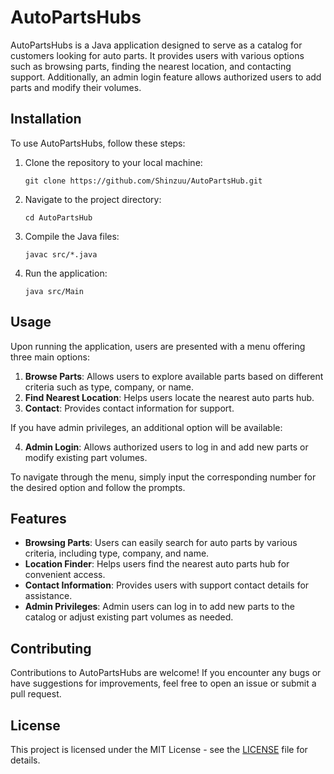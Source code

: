 # AutoPartsHubs

AutoPartsHubs is a Java application designed to serve as a catalog for customers looking for auto parts. It provides users with various options such as browsing parts, finding the nearest location, and contacting support. Additionally, an admin login feature allows authorized users to add parts and modify their volumes.

## Installation

To use AutoPartsHubs, follow these steps:

1. Clone the repository to your local machine:

    ```
    git clone https://github.com/Shinzuu/AutoPartsHub.git
    ```

2. Navigate to the project directory:

    ```
    cd AutoPartsHub
    ```

3. Compile the Java files:

    ```
    javac src/*.java
    ```

4. Run the application:

    ```
    java src/Main
    ```

## Usage

Upon running the application, users are presented with a menu offering three main options:

1. **Browse Parts**: Allows users to explore available parts based on different criteria such as type, company, or name.
2. **Find Nearest Location**: Helps users locate the nearest auto parts hub.
3. **Contact**: Provides contact information for support.

If you have admin privileges, an additional option will be available:

4. **Admin Login**: Allows authorized users to log in and add new parts or modify existing part volumes.

To navigate through the menu, simply input the corresponding number for the desired option and follow the prompts.

## Features

- **Browsing Parts**: Users can easily search for auto parts by various criteria, including type, company, and name.
- **Location Finder**: Helps users find the nearest auto parts hub for convenient access.
- **Contact Information**: Provides users with support contact details for assistance.
- **Admin Privileges**: Admin users can log in to add new parts to the catalog or adjust existing part volumes as needed.

## Contributing

Contributions to AutoPartsHubs are welcome! If you encounter any bugs or have suggestions for improvements, feel free to open an issue or submit a pull request.

## License

This project is licensed under the MIT License - see the [LICENSE](LICENSE) file for details.
